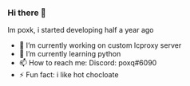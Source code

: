 ### Hi there 👋
Im poxk, i started developing half a year ago

- 🔭 I’m currently working on custom lcproxy server
- 🌱 I’m currently learning python
- 📫 How to reach me: Discord: poxq#6090
- ⚡ Fun fact: i like hot chocloate
